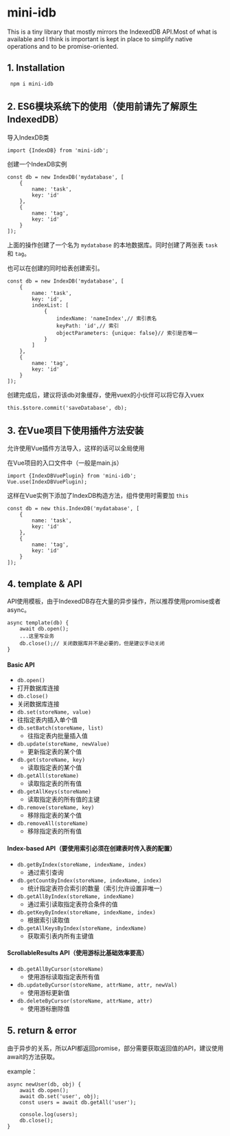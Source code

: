 # mini-idb

This is a tiny  library that mostly mirrors the IndexedDB API.Most of what is available and I think is important is kept in place to simplify native operations and to be promise-oriented.

## 1. Installation

``` npm i mini-idb```

## 2. ES6模块系统下的使用（使用前请先了解原生IndexedDB）

导入IndexDB类

```
import {IndexDB} from 'mini-idb';
```

创建一个IndexDB实例

```
const db = new IndexDB('mydatabase', [
	{
		name: 'task',
		key: 'id'
	},
	{
		name: 'tag',
		key: 'id'
	}
]);
```

上面的操作创建了一个名为 `mydatabase` 的本地数据库。同时创建了两张表 `task` 和 `tag`。

也可以在创建的同时给表创建索引。

```
const db = new IndexDB('mydatabase', [
	{
		name: 'task',
		key: 'id',
		indexList: [
            {
                indexName: 'nameIndex',// 索引表名
                keyPath: 'id',// 索引
                objectParameters: {unique: false}// 索引是否唯一
            }
        ]
	},
	{
		name: 'tag',
		key: 'id'
	}
]);
```

创建完成后，建议将该db对象缓存，使用vuex的小伙伴可以将它存入vuex

```
this.$store.commit('saveDatabase', db);
```

## 3. 在Vue项目下使用插件方法安装

允许使用Vue插件方法导入，这样的话可以全局使用

在Vue项目的入口文件中（一般是main.js）

```
import {IndexDBVuePlugin} from 'mini-idb';
Vue.use(IndexDBVuePlugin);
```

这样在Vue实例下添加了IndexDB构造方法，组件使用时需要加 `this`

```
const db = new this.IndexDB('mydatabase', [
	{
		name: 'task',
		key: 'id'
	},
	{
		name: 'tag',
		key: 'id'
	}
]);
```

## 4. template & API

API使用模板，由于IndexedDB存在大量的异步操作，所以推荐使用promise或者async。

```
async template(db) {
	await db.open();
	...这里写业务
	db.close();// 关闭数据库并不是必要的，但是建议手动关闭
}
```
#### Basic API

- `db.open()`
- 打开数据库连接
- `db.close()`
- 关闭数据库连接
- `db.set(storeName, value)`
- 往指定表内插入单个值
- `db.setBatch(storeName, list)`
   - 往指定表内批量插入值
- `db.update(storeName, newValue)`
   - 更新指定表的某个值
- `db.get(storeName, key)`
   - 读取指定表的某个值
- `db.getAll(storeName)`
   - 读取指定表的所有值
- `db.getAllKeys(storeName)`
   - 读取指定表的所有值的主键
- `db.remove(storeName, key)`
   - 移除指定表的某个值
- `db.removeAll(storeName)`
   - 移除指定表的所有值

#### Index-based API（要使用索引必须在创建表时传入表的配置）

- `db.getByIndex(storeName, indexName, index)`
  - 通过索引查询
- `db.getCountByIndex(storeName, indexName, index)`
  - 统计指定表符合索引的数量（索引允许设置非唯一）
- `db.getAllByIndex(storeName, indexName)`
  - 通过索引读取指定表符合条件的值
- `db.getKeyByIndex(storeName, indexName, index)`
  - 根据索引读取值
- `db.getAllKeysByIndex(storeName, indexName)`
  - 获取索引表内所有主键值

#### ScrollableResults API（使用游标比基础效率要高）

- `db.getAllByCursor(storeName)`
  - 使用游标读取指定表所有值
- `db.updateByCursor(storeName, attrName, attr, newVal)`
  - 使用游标更新值
- `db.deleteByCursor(storeName, attrName, attr)`
  - 使用游标删除值

## 5. return & error

 由于异步的关系，所以API都返回promise，部分需要获取返回值的API，建议使用await的方法获取。

example：

```
async newUser(db, obj) {
	await db.open();
	await db.set('user', obj);
	const users = await db.getAll('user');
	
	console.log(users);
	db.close();
}
```

